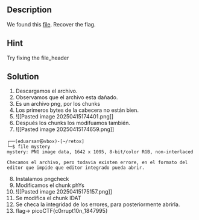 ## Description

We found this [file](https://jupiter.challenges.picoctf.org/static/ab30fcb7d47364b4190a7d3d40edb551/mystery). Recover the flag.

## Hint
Try fixing the file_header

## Solution

1. Descargamos el archivo.
2. Observamos que el archivo esta dañado.
3. Es un archivo png, por los chunks
4. Los primeros bytes de la cabecera no están bien.
5. ![[Pasted image 20250415174401.png]]
6. Después los chunks los modifuamos también.
7. ![[Pasted image 20250415174659.png]]
```
┌──(eduarsan㉿vbox)-[~/retox]
└─$ file mystery                                                                  
mystery: PNG image data, 1642 x 1095, 8-bit/color RGB, non-interlaced

Checamos el archivo, pero todavia existen errore, en el formato del editor que impide que editor integrado pueda abrir.

```

8. Instalamos pngcheck
9. Modificamos el chunk phYs
10. ![[Pasted image 20250415175157.png]]
11. Se modifica el chunk IDAT
12. Se checa la integridad de los errores, para posteriormente abrirla. 
13. flag-> picoCTF{c0rrupt10n_1847995}